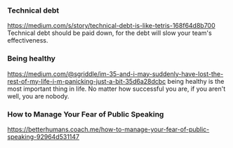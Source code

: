 
### Technical debt
https://medium.com/s/story/technical-debt-is-like-tetris-168f64d8b700
Technical debt should be paid down, for the debt will slow your team's effectiveness. 

### Being healthy
https://medium.com/@sgriddle/im-35-and-i-may-suddenly-have-lost-the-rest-of-my-life-i-m-panicking-just-a-bit-35d6a28dcbc
being healthy is the most important thing in life. No matter how successful you are, if you aren't well, you are nobody.

### How to Manage Your Fear of Public Speaking
https://betterhumans.coach.me/how-to-manage-your-fear-of-public-speaking-92964d531147

